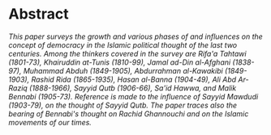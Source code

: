 Abstract
========

*This paper surveys the growth and various phases of and influences on
the concept of democracy in the Islamic political thought of the last
two centuries. Among the thinkers covered in the survey are Rifa'a
Tahtawi (1801-73), Khairuddin at-Tunis (1810-99), Jamal ad-Din
al-Afghani (1838-97), Muhammad Abduh (1849-1905), Abdurrahman
al-Kawakibi (1849-1903), Rashid Rida (1865-1935), Hasan al-Banna
(1904-49), Ali Abd Ar-Raziq (1888-1966), Sayyid Qutb (1906-66), Sa'id
Hawwa, and Malik Bennabi (1905-73). Reference is made to the influence
of Sayyid Mawdudi (1903-79), on the thought of Sayyid Qutb. The paper
traces also the bearing of Bennabi's thought on Rachid Ghannouchi and on
the Islamic movements of our times.*


